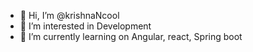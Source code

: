 - 👋 Hi, I’m @krishnaNcool
- 👀 I’m interested in Development
- 🌱 I’m currently learning on Angular, react, Spring boot

<!---
krishnaNcool/krishnaNcool is a ✨ special ✨ repository because its `README.md` (this file) appears on your GitHub profile.
You can click the Preview link to take a look at your changes.
--->
